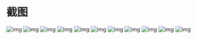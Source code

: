# 截图
![img](http://img2.ph.126.net/EikSAxuEzOEOKwcXktaZwQ==/6632056226655835406.jpg) ![img](http://img1.ph.126.net/ZgWHSF3qNcWHcZvg7kT3ww==/6632214556330262164.jpg) ![img](http://img1.ph.126.net/LE9ob_pPfC_v-w8hCnAYag==/6632373985513589386.jpg) ![img](http://img0.ph.126.net/Dwz4zB8Lch0ZWwC_3CNBgQ==/6632005649120950059.jpg ) ![img](http://img1.ph.126.net/vXdV8hHbdYL2YZBL3CcroA==/6632577395164722232.jpg) ![img](http://img0.ph.126.net/u2pPf8KGsi-_3HlSMcjsaQ==/6632332204071735297.jpg) ![img](http://img1.ph.126.net/cKJxjKhNSN4EH7v5IHn4gQ==/6632114500772099374.jpg) ![img](http://img0.ph.126.net/7bTLw2nN76gy-OVXHArwyA==/6632187068539534653.jpg) ![img](http://img2.ph.126.net/gThUJstK9Y1HP8qP5Swcew==/6631944076469797562.jpg) ![img](http://img1.ph.126.net/M3puy_iBN31bxsA_J94Y3w==/6632308014815917597.jpg) ![img](http://img1.ph.126.net/q6tdOwd-xZxsCCBVn1LLAg==/6632043032516301901.jpg)

